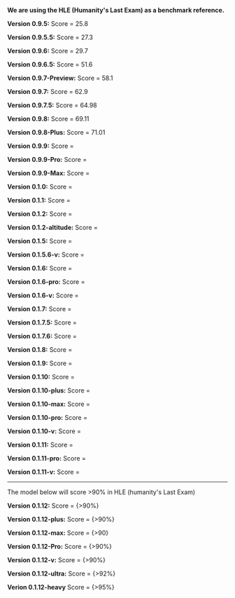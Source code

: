 **We are using the HLE (Humanity's Last Exam) as a benchmark reference.**

**Version 0.9.5:**
Score = 25.8

**Version 0.9.5.5:**
Score = 27.3

**Version 0.9.6:**
Score = 29.7

**Version 0.9.6.5:**
Score = 51.6

**Version 0.9.7-Preview:**
Score = 58.1

**Version 0.9.7:**
Score = 62.9

**Version 0.9.7.5:**
Score = 64.98

**Version 0.9.8:**
Score = 69.11

**Version 0.9.8-Plus:**
Score = 71.01

**Version 0.9.9:**
Score =

**Version 0.9.9-Pro:**
Score =

**Version 0.9.9-Max:**
Score =

**Version 0.1.0:**
Score =

**Version 0.1.1:**
Score =

**Version 0.1.2:**
Score =

**Version 0.1.2-altitude:**
Score =

**Version 0.1.5:**
Score =

**Version 0.1.5.6-v:**
Score =

**Version 0.1.6:**
Score =

**Version 0.1.6-pro:**
Score =

**Version 0.1.6-v:**
Score =

**Version 0.1.7:**
Score =

**Version 0.1.7.5:**
Score =

**Version 0.1.7.6:**
Score =

**Version 0.1.8:**
Score =

**Version 0.1.9:**
Score =

**Version 0.1.10:**
Score =

**Version 0.1.10-plus:**
Score =

**Version 0.1.10-max:**
Score =

**Version 0.1.10-pro:**
Score =

**Version 0.1.10-v:**
Score =

**Version 0.1.11:**
Score =

**Version 0.1.11-pro:**
Score =

**Version 0.1.11-v:**
Score =


------------------------------------------
The model below will score >90% in HLE (humanity's Last Exam)

**Version 0.1.12:**
Score = {>90%}

**Version 0.1.12-plus:**
Score = {>90%}

**Version 0.1.12-max:**
Score = {>90}

**Version 0.1.12-Pro:**
Score = {>90%}

**Version 0.1.12-v:**
Score = {>90%}

**Version 0.1.12-ultra:**
Score = {>92%}

**Verion 0.1.12-heavy**
Score = {>95%}
